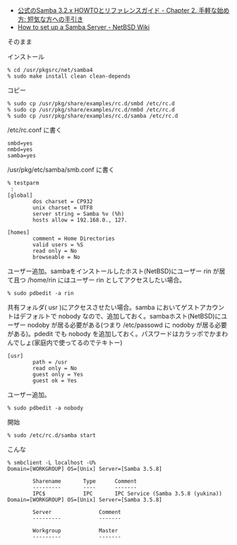 * [公式のSamba 3.2.x HOWTOとリファレンスガイド - Chapter&#160;2.&#160;手軽な始め方: 短気な方への手引き](http://www.samba.gr.jp/project/translation/Samba3-HOWTO/FastStart.html)
* [How to set up a Samba Server - NetBSD Wiki](https://wiki.netbsd.org/tutorials/how_to_set_up_a_samba_server/)

そのまま


インストール

    % cd /usr/pkgsrc/net/samba4
    % sudo make install clean clean-depends

コピー

    % sudo cp /usr/pkg/share/examples/rc.d/smbd /etc/rc.d
    % sudo cp /usr/pkg/share/examples/rc.d/nmbd /etc/rc.d
    % sudo cp /usr/pkg/share/examples/rc.d/samba /etc/rc.d

/etc/rc.conf に書く

    smbd=yes
    nmbd=yes
    samba=yes

/usr/pkg/etc/samba/smb.conf に書く

    % testparm
     :
    [global]
            dos charset = CP932
            unix charset = UTF8
            server string = Samba %v (%h)
            hosts allow = 192.168.0., 127.
    
    [homes]
            comment = Home Directories
            valid users = %S
            read only = No
            browseable = No


ユーザー追加。sambaをインストールしたホスト(NetBSD)にユーザー rin が居て且つ /home/rin にはユーザー rin としてアクセスしたい場合。

    % sudo pdbedit -a rin

共有フォルダ( usr )にアクセスさせたい場合。samba においてゲストアカウントはデフォルトで nobody なので、追加しておく。sambaホスト(NetBSD)にユーザー nodoby が居る必要がある(つまり /etc/passowd に nodoby が居る必要がある)。pdedit でも nobody を追加しておく。パスワードはカラッポでかまわんでしょ(家庭内で使ってるのでテキトー)

    [usr]
            path = /usr
            read only = No
            guest only = Yes
            guest ok = Yes

ユーザー追加。

    % sudo pdbedit -a nobody

開始

    % sudo /etc/rc.d/samba start

こんな

    % smbclient -L localhost -U%
    Domain=[WORKGROUP] OS=[Unix] Server=[Samba 3.5.8]
    
            Sharename       Type      Comment
            ---------       ----      -------
            IPC$            IPC       IPC Service (Samba 3.5.8 (yukina))
    Domain=[WORKGROUP] OS=[Unix] Server=[Samba 3.5.8]
    
            Server               Comment
            ---------            -------
    
            Workgroup            Master
            ---------            -------
